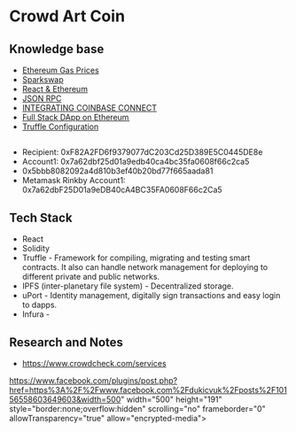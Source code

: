 # Crowd Art Coin
## Knowledge base
* [Ethereum Gas Prices](https://medium.com/the-notice-board/silent-but-deadly-the-mystery-of-ethereum-gas-prices-d9c19b86ce71)
* [Sparkswap](https://sparkswap.com/)
* [React & Ethereum](https://levelup.gitconnected.com/https-medium-com-zubairnahmed-react-ethereum-getting-started-with-the-minimum-toolset-required-part-1-of-4-9562efa23d18)
* [JSON RPC](https://github.com/ethereum/wiki/wiki/JSON-RPC#json-rpc-api)
* [INTEGRATING COINBASE CONNECT](https://developers.coinbase.com/docs/wallet/coinbase-connect/integrating)
* [Full Stack DApp on Ethereum ](https://medium.com/coinmonks/a-gentle-intro-to-building-a-full-stack-dapp-on-ethereum-part-1-c1aedb11fcd2)
* [Truffle Configuration](https://truffleframework.com/docs/truffle/reference/configuration)

##
* Recipient: 0xF82A2FD6f9379077dC203Cd25D389E5C0445DE8e
* Account1: 0x7a62dbf25d01a9edb40ca4bc35fa0608f66c2ca5
* 0x5bbb8082092a4d810b3ef40b20bd77f665aada81
* Metamask Rinkby Account1: 0x7a62dbF25D01a9eDB40cA4BC35FA0608F66c2Ca5

## Tech Stack
* React
* Solidity
* Truffle - Framework for compiling, migrating and testing smart contracts.  It also can handle network management for deploying to different private and public networks.
* IPFS (inter-planetary file system) - Decentralized storage.
* uPort - Identity management, digitally sign transactions and easy login to dapps.
* Infura - 

## Research and Notes
* https://www.crowdcheck.com/services

https://www.facebook.com/plugins/post.php?href=https%3A%2F%2Fwww.facebook.com%2Fdukicvuk%2Fposts%2F10156558603649603&width=500" width="500" height="191" style="border:none;overflow:hidden" scrolling="no" frameborder="0" allowTransparency="true" allow="encrypted-media"></iframe>
